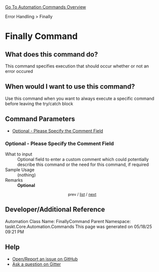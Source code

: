 <!--TITLE: Finally Command -->
<!-- SUBTITLE: a command in the Error Handling group. -->
[Go To Automation Commands Overview](/automation-commands.md)


Error Handling &gt; Finally


# Finally Command


## What does this command do?
This command specifies execution that should occur whether or not an error occured


## When would I want to use this command?
Use this command when you want to always execute a specific command before leaving the try/catch block


<a id="param_list"></a>
## Command Parameters
- [Optional - Please Specify the Comment Field](#param_0)


<a id="param_0"></a>
### Optional - Please Specify the Comment Field


<dl>
<dt>What to input</dt><dd>Optional field to enter a custom comment which could potentially describe this command or the need for this command, if required</dd>
<dt>Sample Usage</dt><dd>(nothing)</dd>
<dt>Remarks</dt><dd><strong>Optional</strong><br></dd>
</dl>




<div style="font-size: 90%; text-align: center">


prev / [list](#param_list) / [next](#param_1)


</div>


## Developer/Additional Reference
Automation Class Name: FinallyCommand
Parent Namespace: taskt.Core.Automation.Commands
This page was generated on 05/18/25 09:21 PM


## Help
- [Open/Report an issue on GitHub](https://github.com/rcktrncn/taskt/issues/new)
- [Ask a question on Gitter](https://gitter.im/taskt-rpa/Lobby)
